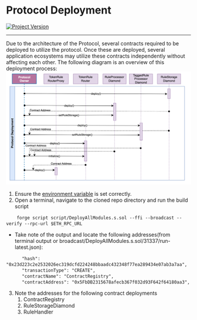 # Protocol Deployment
[![Project Version][version-image]][version-url]

---
Due to the architecture of the Protocol, several contracts required to be deployed to utilize the protocol. Once these are deployed, 
several application ecosystems may utilize these contracts independently without affecting each other. The following diagram
is an overview of this deployment process:
![Protocol deployment sequence diagram](../images/ProtocolDeployment.png)

1. Ensure the [environment variable][environment-url] is set correctly.
2. Open a terminal, navigate to the cloned repo directory and run the build script
````
    forge script script/DeployAllModules.s.sol --ffi --broadcast --verify --rpc-url $ETH_RPC_URL
````
- Take note of the output and locate the following addresses(from terminal output or broadcast/DeployAllModules.s.sol/31337/run-latest.json):
```
      "hash": "0x23d223c2e2532026ec319dcfd224248bbaadc432348f77ea289434e07ab3a7aa",
      "transactionType": "CREATE",
      "contractName": "ContractRegistry",
      "contractAddress": "0x5FbDB2315678afecb367f032d93F642f64180aa3",

```
3. Note the addresses for the following contract deployments
   1. ContractRegistry
   2. RuleStorageDiamond
   3. RuleHandler

<!-- These are the body links -->
[environment-url]: ./SET-ENVIRONMENT.md

<!-- These are the header links -->
[version-image]: https://img.shields.io/badge/Version-1.0.0-brightgreen?style=for-the-badge&logo=appveyor
[version-url]: https://github.com/thrackle-io/Tron